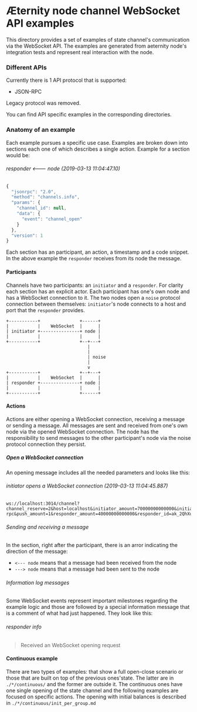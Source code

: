# Æternity node channel WebSocket API examples

This directory provides a set of examples of state channel's communication via
the WebSocket API. The examples are generated from aeternity node's
integration tests and represent real interaction with the node.

### Different APIs

Currently there is 1 API protocol that is supported:
* JSON-RPC

Legacy protocol was removed.

You can find API specific examples in the corresponding directories.

### Anatomy of an example

Each example pursues a specific use case. Examples are broken down into
sections each one of which describes a single action. Example for a section
would be:

###### responder <--- node (2019-03-13 11:04:47.10)
```javascript
{
  "jsonrpc": "2.0",
  "method": "channels.info",
  "params": {
    "channel_id": null,
    "data": {
      "event": "channel_open"
    }
  },
  "version": 1
}
```

Each section has an participant, an action, a timestamp and a code snippet. In
the above example the `responder` receives from its node the message.

#### Participants

Channels have two participants: an `initiator` and a `responder`. For clarity
each section has an explicit actor. Each participant has one's own node and
has a WebSocket connection to it. The two nodes open a `noise` protocol
connection between themselves: `initiator`'s node connects to a host and port
that the `responder` provides.

```
+-----------+               +------+
|           |    WebSocket  |      |
| initiator +---------------+ node |
|           |               |      |
+-----------+               +--+---+
                               |
                               |
                               | noise
                               |
                               v
+-----------+               +--+---+
|           |    WebSocket  |      |
| responder +---------------+ node |
|           |               |      |
+-----------+               +------+

```

#### Actions

Actions are either opening a WebSocket connection, receiving a message or
sending a message. All messages are sent and received from one's own node via
the opened WebSocket connection. The node has the responsibility to send
messages to the other participant's node via the noise protocol connection
they persist.

##### Open a WebSocket connection

An opening message includes all the needed parameters and looks like this:

###### initiator opens a WebSocket connection (2019-03-13 11:04:45.887)
```
ws://localhost:3014/channel?channel_reserve=2&host=localhost&initiator_amount=70000000000000&initiator_id=ak_HkRcJAFekttmTHyeZUQkAiqMRvTQ7h9ekQsHWFYMaoNw1JNWs&lock_period=10&port=12340&protocol=json-rpc&push_amount=1&responder_amount=40000000000000&responder_id=ak_2QhXumV8mm8Ni9ew5ZFsgcSysB9FtxjpqPWDSehgs7MJvFNoV3&role=initiator
```

###### Sending and receiving a message 
In the section, right after the participant, there is an arror indicating the
direction of the message:

* `<--- node` means that a message had been received from the node
* `---> node` means that a message had been sent to the node

###### Information log messages
Some WebSocket events represent important milestones regarding the example
logic and those are followed by a special information message that is a
comment of what had just happened. They look like this:

###### responder info
> Received an WebSocket opening request

#### Continuous example

There are two types of examples: that show a full open-close scenario or those
that are built on top of the previous ones'state. The latter are in `./*/continuous/`
and the former are outside it. The continuous ones have one single opening of
the state channel and the following examples are focused on specific actions.
The opening with initial balances is described in
`./*/continuous/init_per_group.md`

